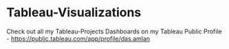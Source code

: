 # Tableau-Visualizations

Check out all my Tableau-Projects Dashboards on my Tableau Public Profile -
https://public.tableau.com/app/profile/das.amlan

